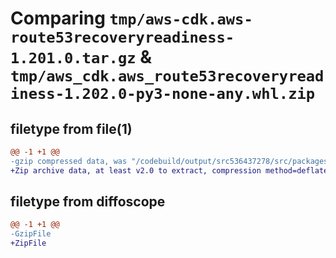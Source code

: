 # Comparing `tmp/aws-cdk.aws-route53recoveryreadiness-1.201.0.tar.gz` & `tmp/aws_cdk.aws_route53recoveryreadiness-1.202.0-py3-none-any.whl.zip`

## filetype from file(1)

```diff
@@ -1 +1 @@
-gzip compressed data, was "/codebuild/output/src536437278/src/packages/@aws-cdk/aws-route53recoveryreadiness/dist/python/aws-cdk.aws-route53recoveryreadin", last modified: Wed May 10 17:09:16 2023, max compression
+Zip archive data, at least v2.0 to extract, compression method=deflate
```

## filetype from diffoscope

```diff
@@ -1 +1 @@
-GzipFile
+ZipFile
```

